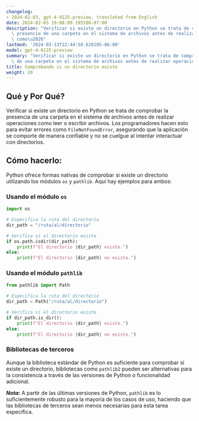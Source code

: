 ```yaml
---
changelog:
- 2024-02-03, gpt-4-0125-preview, translated from English
date: 2024-02-03 19:08:09.195586-07:00
description: "Verificar si existe un directorio en Python se trata de comprobar la\
  \ presencia de una carpeta en el sistema de archivos antes de realizar operaciones\
  \ como\u2026"
lastmod: '2024-03-13T22:44:58.628105-06:00'
model: gpt-4-0125-preview
summary: "Verificar si existe un directorio en Python se trata de comprobar la presencia\
  \ de una carpeta en el sistema de archivos antes de realizar operaciones como\u2026"
title: Comprobando si un directorio existe
weight: 20
---
```


## Qué y Por Qué?
Verificar si existe un directorio en Python se trata de comprobar la presencia de una carpeta en el sistema de archivos antes de realizar operaciones como leer o escribir archivos. Los programadores hacen esto para evitar errores como `FileNotFoundError`, asegurando que la aplicación se comporte de manera confiable y no se cuelgue al intentar interactuar con directorios.

## Cómo hacerlo:
Python ofrece formas nativas de comprobar si existe un directorio utilizando los módulos `os` y `pathlib`. Aquí hay ejemplos para ambos:

### Usando el módulo `os`
```python
import os

# Especifica la ruta del directorio
dir_path = "/ruta/al/directorio"

# Verifica si el directorio existe
if os.path.isdir(dir_path):
    print(f"El directorio {dir_path} existe.")
else:
    print(f"El directorio {dir_path} no existe.")
```

### Usando el módulo `pathlib`
```python
from pathlib import Path

# Especifica la ruta del directorio
dir_path = Path("/ruta/al/directorio")

# Verifica si el directorio existe
if dir_path.is_dir():
    print(f"El directorio {dir_path} existe.")
else:
    print(f"El directorio {dir_path} no existe.")
```

### Bibliotecas de terceros
Aunque la biblioteca estándar de Python es suficiente para comprobar si existe un directorio, bibliotecas como `pathlib2` pueden ser alternativas para la consistencia a través de las versiones de Python o funcionalidad adicional.

***Nota:*** A partir de las últimas versiones de Python, `pathlib` es lo suficientemente robusto para la mayoría de los casos de uso, haciendo que las bibliotecas de terceros sean menos necesarias para esta tarea específica.
